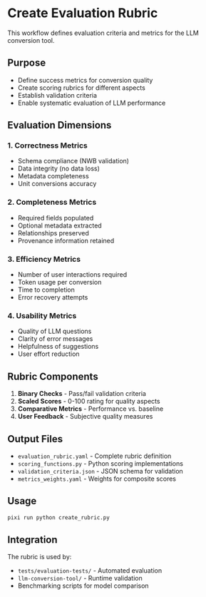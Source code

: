 # Create Evaluation Rubric

This workflow defines evaluation criteria and metrics for the LLM conversion tool.

## Purpose
- Define success metrics for conversion quality
- Create scoring rubrics for different aspects
- Establish validation criteria
- Enable systematic evaluation of LLM performance

## Evaluation Dimensions

### 1. Correctness Metrics
- Schema compliance (NWB validation)
- Data integrity (no data loss)
- Metadata completeness
- Unit conversions accuracy

### 2. Completeness Metrics
- Required fields populated
- Optional metadata extracted
- Relationships preserved
- Provenance information retained

### 3. Efficiency Metrics
- Number of user interactions required
- Token usage per conversion
- Time to completion
- Error recovery attempts

### 4. Usability Metrics
- Quality of LLM questions
- Clarity of error messages
- Helpfulness of suggestions
- User effort reduction

## Rubric Components
1. **Binary Checks** - Pass/fail validation criteria
2. **Scaled Scores** - 0-100 rating for quality aspects
3. **Comparative Metrics** - Performance vs. baseline
4. **User Feedback** - Subjective quality measures

## Output Files
- `evaluation_rubric.yaml` - Complete rubric definition
- `scoring_functions.py` - Python scoring implementations
- `validation_criteria.json` - JSON schema for validation
- `metrics_weights.yaml` - Weights for composite scores

## Usage
```bash
pixi run python create_rubric.py
```

## Integration
The rubric is used by:
- `tests/evaluation-tests/` - Automated evaluation
- `llm-conversion-tool/` - Runtime validation
- Benchmarking scripts for model comparison